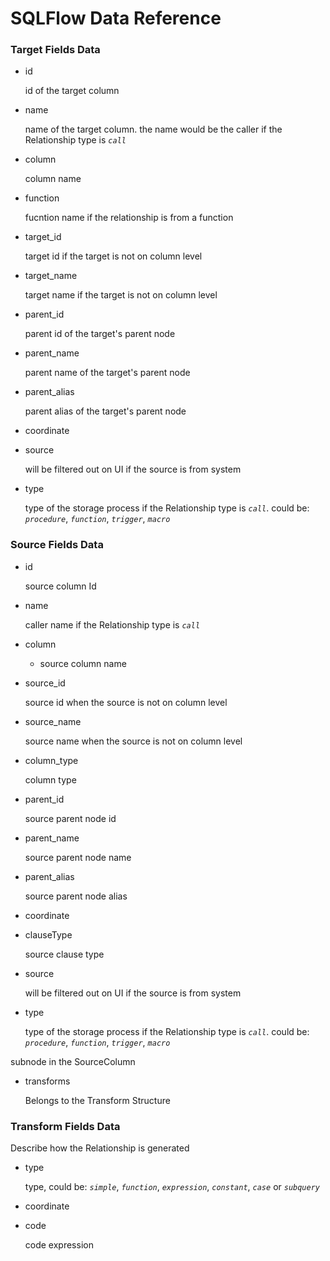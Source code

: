 # SQLFlow Data Reference

### Target Fields Data

*   id

    id of the target column&#x20;
*   name

    name of the target column. the name would be the caller if the Relationship type is _`call`_&#x20;
*   column

    column name
*   function

    fucntion name if the relationship is from a function
*   target\_id

    target id if the target is not on column level
*   target\_name

    target name if the target is not on column level
*   parent\_id

    parent id of the target's parent node
*   parent\_name

    parent name of the target's parent node
*   parent\_alias

    parent alias of the target's parent node
* coordinate
*   source

    will be filtered out on UI if the source is from system
*   type

    type of the storage process if the Relationship type is _`call`_. could be: _`procedure`_, _`function`_, _`trigger`_, _`macro`_

### Source Fields Data

*   id

    source column Id
*   name

    caller name if the Relationship type is _`call`_
* column
  * source column name
*   source\_id

    source id when the source is not on column level
*   source\_name

    source name when the source is not on column level
*   column\_type

    column type
*   parent\_id

    source parent node id&#x20;
*   parent\_name

    source parent node name
*   parent\_alias

    source parent node alias
* coordinate
*   clauseType

    source clause type
*   source

    will be filtered out on UI if the source is from system
*   type

    type of the storage process if the Relationship type is _`call`_. could be: _`procedure`_, _`function`_, _`trigger`_, _`macro`_

subnode in the SourceColumn&#x20;

*   transforms

    Belongs to the Transform Structure

### Transform Fields Data

Describe how the Relationship is generated

*   type

    type, could be: _`simple`_, _`function`_, _`expression`_, _`constant`_, _`case`_ or _`subquery`_
* coordinate
*   code

    code expression
